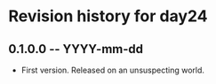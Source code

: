 # Revision history for day24

## 0.1.0.0  -- YYYY-mm-dd

* First version. Released on an unsuspecting world.
